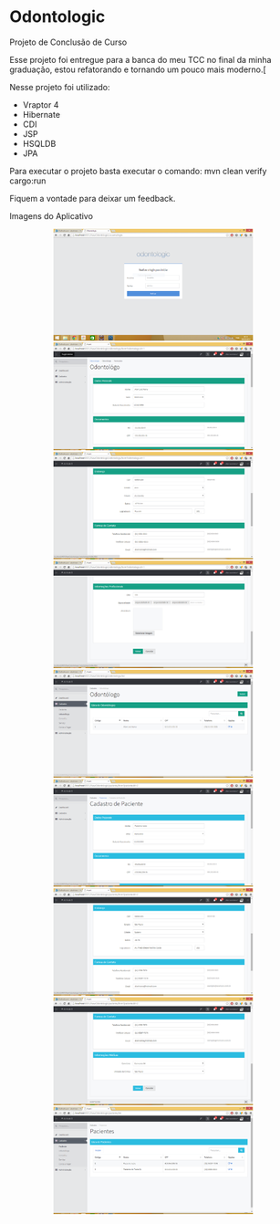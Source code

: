 ﻿# Odontologic
Projeto de Conclusão de Curso

Esse projeto foi entregue para a banca do meu TCC no final da minha graduação, estou refatorando e tornando um pouco mais moderno.[

Nesse projeto foi utilizado:
* Vraptor 4
* Hibernate
* CDI
* JSP
* HSQLDB
* JPA

Para executar o projeto basta executar o comando:
mvn clean verify cargo:run

Fiquem a vontade para deixar um feedback.

Imagens do Aplicativo
<p align="center">
  <img src="https://github.com/alanlviana/odontologic/blob/master/prints/login_01.png?raw=true" width="350"/>
  <img src="https://github.com/alanlviana/odontologic/blob/master/prints/odontologo_form_01.png?raw=true" width="350"/>
  <img src="https://github.com/alanlviana/odontologic/blob/master/prints/odontologo_form_02.png?raw=true" width="350"/>
  <img src="https://github.com/alanlviana/odontologic/blob/master/prints/odontologo_form_03.png?raw=true" width="350"/>
  <img src="https://github.com/alanlviana/odontologic/blob/master/prints/odontologo_list_01.png?raw=true" width="350"/>

  <img src="https://github.com/alanlviana/odontologic/blob/master/prints/paciente_form_01.png?raw=true" width="350"/>
  <img src="https://github.com/alanlviana/odontologic/blob/master/prints/paciente_form_02.png?raw=true" width="350"/>
  <img src="https://github.com/alanlviana/odontologic/blob/master/prints/paciente_form_03.png?raw=true" width="350"/>
  <img src="https://github.com/alanlviana/odontologic/blob/master/prints/paciente_list_01.png?raw=true" width="350"/>

</p>
